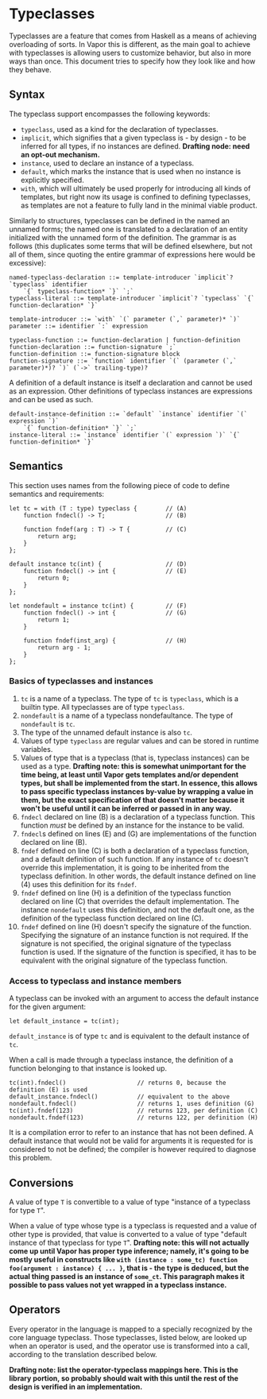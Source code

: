 # Typeclasses

Typeclasses are a feature that comes from Haskell as a means of achieving overloading of sorts. In Vapor this is different,
as the main goal to achieve with typeclasses is allowing users to customize behavior, but also in more ways than once. This
document tries to specify how they look like and how they behave.

## Syntax

The typeclass support encompasses the following keywords:

 * `typeclass`, used as a kind for the declaration of typeclasses.
 * `implicit`, which signifies that a given typeclass is - by design - to be inferred for all types, if no instances are
   defined. **Drafting node: need an opt-out mechanism.**
 * `instance`, used to declare an instance of a typeclass.
 * `default`, which marks the instance that is used when no instance is explicitly specified.
 * `with`, which will ultimately be used properly for introducing all kinds of templates, but right now its usage is
   confined to defining typeclasses, as templates are not a feature to fully land in the minimal viable product.

Similarly to structures, typeclasses can be defined in the named an unnamed forms; the named one is translated to a declaration
of an entity initialized with the unnamed form of the definition. The grammar is as follows (this duplicates some terms that
will be defined elsewhere, but not all of them, since quoting the entire grammar of expressions here would be excessive):

```
named-typeclass-declaration ::= template-introducer `implicit`? `typeclass` identifier
    `{` typeclass-function* `}` `;`
typeclass-literal ::= template-introducer `implicit`? `typeclass` `{` function-declaration* `}`

template-introducer ::= `with` `(` parameter (`,` parameter)* `)`
parameter ::= identifier `:` expression

typeclass-function ::= function-declaration | function-definition
function-declaration ::= function-signature `;`
function-definition ::= function-signature block
function-signature ::= `function` identifier `(` (parameter (`,` parameter)*)? `)` (`->` trailing-type)?
```

A definition of a default instance is itself a declaration and cannot be used as an expression. Other definitions of
typeclass instances are expressions and can be used as such.


```
default-instance-definition ::= `default` `instance` identifier `(` expression `)`
    `{` function-definition* `}` `;`
instance-literal ::= `instance` identifier `(` expression `)` `{` function-definition* `}`
```

## Semantics

This section uses names from the following piece of code to define semantics and requirements:

```
let tc = with (T : type) typeclass {        // (A)
    function fndecl() -> T;                 // (B)

    function fndef(arg : T) -> T {          // (C)
        return arg;
    }
};

default instance tc(int) {                  // (D)
    function fndecl() -> int {              // (E)
        return 0;
    }
};

let nondefault = instance tc(int) {         // (F)
    function fndecl() -> int {              // (G)
        return 1;
    }

    function fndef(inst_arg) {              // (H)
        return arg - 1;
    }
};
```

### Basics of typeclasses and instances

 1. `tc` is a name of a typeclass. The type of `tc` is `typeclass`, which is a builtin type. All typeclasses are of type
    `typeclass`.
 2. `nondefault` is a name of a typeclass nondefaultance. The type of `nondefault` is `tc`.
 3. The type of the unnamed default instance is also `tc`.
 4. Values of type `typeclass` are regular values and can be stored in runtime variables.
 5. Values of type that is a typeclass (that is, typeclass instances) can be used as a type. **Drafting note: this is
    somewhat unimportant for the time being, at least until Vapor gets templates and/or dependent types, but shall be
    implemented from the start. In essence, this allows to pass specific typeclass instances by-value by wrapping a value
    in them, but the exact specification of that doesn't matter because it won't be useful until it can be inferred or
    passed in in any way.**
 6. `fndecl` declared on line (B) is a declaration of a typeclass function. This function _must_ be defined by an instance
    for the instance to be valid.
 7. `fndecl`s defined on lines (E) and (G) are implementations of the function declared on line (B).
 8. `fndef` defined on line (C) is both a declaration of a typeclass function, and a default definition of such function.
    If any instance of `tc` doesn't override this implementation, it is going to be inherited from the typeclass definition.
    In other words, the default instance defined on line (4) uses this definition for its `fndef`.
 9. `fndef` defined on line (H) is a definition of the typeclass function declared on line (C) that overrides the default
    implementation. The instance `nondefault` uses this definition, and not the default one, as the definition of the typeclass
    function declared on line (C).
 10. `fndef` defined on line (H) doesn't specify the signature of the function. Specifying the signature of an instance
    function is not required. If the signature is not specified, the original signature of the typeclass function is used.
    If the signature of the function is specified, it has to be equivalent with the original signature of the typeclass
    function.

### Access to typeclass and instance members

A typeclass can be invoked with an argument to access the default instance for the given argument:

```
let default_instance = tc(int);
```

`default_instance` is of type `tc` and is equivalent to the default instance of `tc`.

When a call is made through a typeclass instance, the definition of a function belonging to that instance is looked up.

```
tc(int).fndecl()                    // returns 0, because the definition (E) is used
default_instance.fndecl()           // equivalent to the above
nondefault.fndecl()                 // returns 1, uses definition (G)
tc(int).fndef(123)                  // returns 123, per definition (C)
nondefault.fndef(123)               // returns 122, per definition (H)
```

It is a compilation error to refer to an instance that has not been defined. A default instance that would not be valid
for arguments it is requested for is considered to not be defined; the compiler is however required to diagnose this problem.

## Conversions

A value of type `T` is convertible to a value of type "instance of a typeclass for type `T`".

When a value of type whose type is a typeclass is requested and a value of other type is provided, that value is converted
to a value of type "default instance of that typeclass for type `T`". **Drafting note: this will not actually come up until
Vapor has proper type inference; namely, it's going to be mostly useful in constructs like
`with (instance : some_tc) function foo(argument : instance) { ... }`, that is - the type is deduced, but the actual thing
passed is an instance of `some_ct`. This paragraph makes it possible to pass values not yet wrapped in a typeclass instance.**

## Operators

Every operator in the language is mapped to a specially recognized by the core language typeclass. Those typeclasses, listed
below, are looked up when an operator is used, and the operator use is transformed into a call, according to the translation
described below.

**Drafting note: list the operator-typeclass mappings here. This is the library portion, so probably should wait with this
until the rest of the design is verified in an implementation.**
